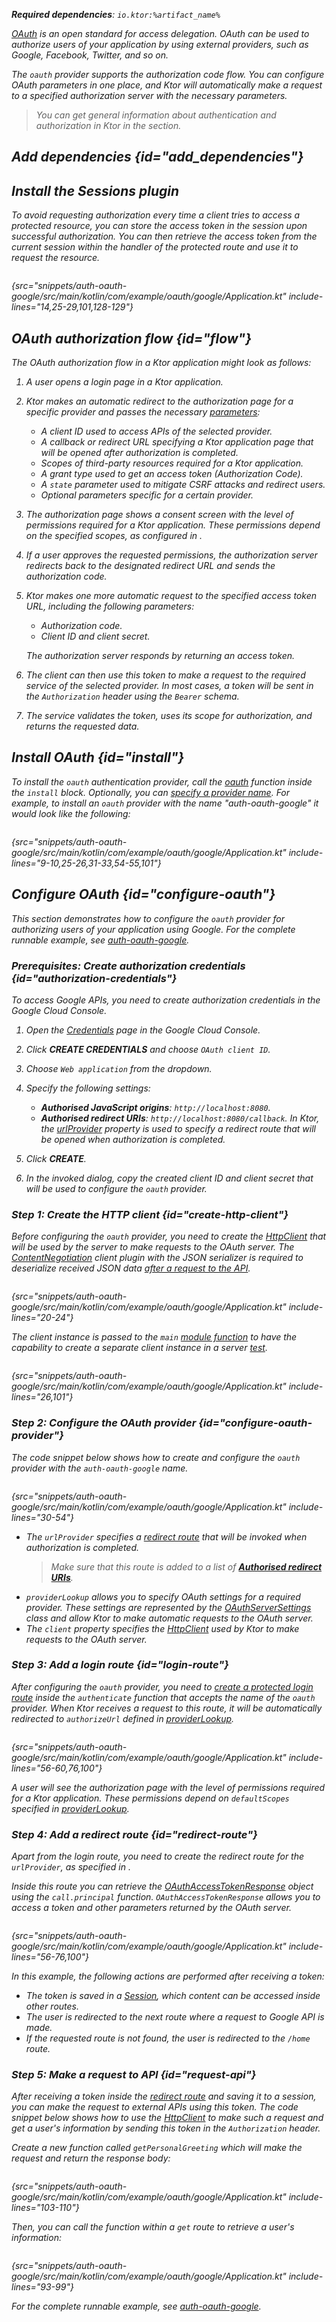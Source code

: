 [//]: # (title: OAuth)

<show-structure for="chapter" depth="2"/>
<primary-label ref="server-plugin"/>

<var name="plugin_name" value="OAuth"/>
<var name="artifact_name" value="ktor-server-auth"/>

<tldr>
<p>
<b>Required dependencies</b>: <code>io.ktor:%artifact_name%</code>
</p>
<var name="example_name" value="auth-oauth-google"/>
<include from="lib.topic" element-id="download_example"/>
<include from="lib.topic" element-id="native_server_supported"/>
</tldr>

[OAuth](https://oauth.net/) is an open standard for access delegation. OAuth can be used to authorize users of your
application by using external providers, such as Google, Facebook, Twitter, and so on.

The `oauth` provider supports the authorization code flow. You can configure OAuth parameters in one place, and Ktor
will automatically make a request to a specified authorization server with the necessary parameters.

> You can get general information about authentication and authorization in Ktor in the [](server-auth.md) section.

## Add dependencies {id="add_dependencies"}

<include from="lib.topic" element-id="add_ktor_artifact_intro"/>
<include from="lib.topic" element-id="add_ktor_artifact"/>

## Install the Sessions plugin

To avoid requesting authorization every time a client tries to access a protected resource, you can store the access
token in the session upon successful authorization.
You can then retrieve the access token from the current session within the handler of the protected route and use it to
request the resource.

```kotlin
```

{src="snippets/auth-oauth-google/src/main/kotlin/com/example/oauth/google/Application.kt" include-lines="14,25-29,101,128-129"}

## OAuth authorization flow {id="flow"}

The OAuth authorization flow in a Ktor application might look as follows:

1. A user opens a login page in a Ktor application.
2. Ktor makes an automatic redirect to the authorization page for a specific provider and passes the
   necessary [parameters](#configure-oauth-provider):
    * A client ID used to access APIs of the selected provider.
    * A callback or redirect URL specifying a Ktor application page that will be opened after authorization is
      completed.
    * Scopes of third-party resources required for a Ktor application.
    * A grant type used to get an access token (Authorization Code).
    * A `state` parameter used to mitigate CSRF attacks and redirect users.
    * Optional parameters specific for a certain provider.
3. The authorization page shows a consent screen with the level of permissions required for a Ktor application. These
   permissions depend on the specified scopes, as configured in [](#configure-oauth-provider).
4. If a user approves the requested permissions, the authorization server redirects back to the designated redirect URL
   and sends the authorization code.
5. Ktor makes one more automatic request to the specified access token URL, including the following parameters:
    * Authorization code.
    * Client ID and client secret.

   The authorization server responds by returning an access token.
6. The client can then use this token to make a request to the required service of the selected provider. In most cases,
   a token will be sent in the `Authorization` header using the `Bearer` schema.
7. The service validates the token, uses its scope for authorization, and returns the requested data.

## Install OAuth {id="install"}

To install the `oauth` authentication provider, call
the [oauth](https://api.ktor.io/ktor-server/ktor-server-plugins/ktor-server-auth/io.ktor.server.auth/oauth.html)
function inside the `install` block. Optionally, you can [specify a provider name](server-auth.md#provider-name).
For example, to install an `oauth` provider with the name "auth-oauth-google" it would look like the following:

```kotlin
```

{src="snippets/auth-oauth-google/src/main/kotlin/com/example/oauth/google/Application.kt" include-lines="9-10,25-26,31-33,54-55,101"}

## Configure OAuth {id="configure-oauth"}

This section demonstrates how to configure the `oauth` provider for authorizing users of your application using Google.
For the complete runnable example,
see [auth-oauth-google](https://github.com/ktorio/ktor-documentation/tree/%ktor_version%/codeSnippets/snippets/auth-oauth-google).

### Prerequisites: Create authorization credentials {id="authorization-credentials"}

To access Google APIs, you need to create authorization credentials in the Google Cloud Console.

1. Open the [Credentials](https://console.cloud.google.com/apis/credentials) page in the Google Cloud Console.
2. Click **CREATE CREDENTIALS** and choose `OAuth client ID`.
3. Choose `Web application` from the dropdown.
4. Specify the following settings:
    * **Authorised JavaScript origins**: `http://localhost:8080`.
    * **Authorised redirect URIs**: `http://localhost:8080/callback`.
      In Ktor, the [urlProvider](#configure-oauth-provider) property is used to specify a redirect route that will be
      opened when authorization is completed.

5. Click **CREATE**.
6. In the invoked dialog, copy the created client ID and client secret that will be used to configure the `oauth`
   provider.

### Step 1: Create the HTTP client {id="create-http-client"}

Before configuring the `oauth` provider, you need to create the [HttpClient](client-create-and-configure.md) that will be used by the
server to make requests to the OAuth server. The [ContentNegotiation](client-serialization.md) client plugin with the
JSON serializer is required to deserialize received JSON data [after a request to the API](#request-api).

```kotlin
```

{src="snippets/auth-oauth-google/src/main/kotlin/com/example/oauth/google/Application.kt" include-lines="20-24"}

The client instance is passed to the `main` [module function](server-modules.md) to have the capability to create a separate
client instance in a server [test](server-testing.md).

```kotlin
```

{src="snippets/auth-oauth-google/src/main/kotlin/com/example/oauth/google/Application.kt" include-lines="26,101"}

### Step 2: Configure the OAuth provider {id="configure-oauth-provider"}

The code snippet below shows how to create and configure the `oauth` provider with the `auth-oauth-google` name.

```kotlin
```

{src="snippets/auth-oauth-google/src/main/kotlin/com/example/oauth/google/Application.kt" include-lines="30-54"}

* The `urlProvider` specifies a [redirect route](#redirect-route) that will be invoked when authorization is completed.
  > Make sure that this route is added to a list of [**Authorised redirect URIs**](#authorization-credentials).
* `providerLookup` allows you to specify OAuth settings for a required provider. These settings are represented by
  the [OAuthServerSettings](https://api.ktor.io/ktor-server/ktor-server-plugins/ktor-server-auth/io.ktor.server.auth/-o-auth-server-settings/index.html)
  class and allow Ktor to make automatic requests to the OAuth server.
* The `client` property specifies the [HttpClient](#create-http-client) used by Ktor to make requests to the OAuth
  server.

### Step 3: Add a login route {id="login-route"}

After configuring the `oauth` provider, you need
to [create a protected login route](server-auth.md#authenticate-route) inside the `authenticate` function that
accepts the name of the `oauth` provider. When Ktor receives a request to this route, it will be automatically
redirected to `authorizeUrl` defined
in [providerLookup](#configure-oauth-provider).

```kotlin
```

{src="snippets/auth-oauth-google/src/main/kotlin/com/example/oauth/google/Application.kt" include-lines="56-60,76,100"}

A user will see the authorization page with the level of permissions required for a Ktor application. These permissions
depend on `defaultScopes` specified in [providerLookup](#configure-oauth-provider).

### Step 4: Add a redirect route {id="redirect-route"}

Apart from the login route, you need to create the redirect route for the `urlProvider`, as specified
in [](#configure-oauth-provider).

Inside this route you can retrieve
the [OAuthAccessTokenResponse](https://api.ktor.io/ktor-server/ktor-server-plugins/ktor-server-auth/io.ktor.server.auth/-o-auth-access-token-response/index.html)
object using the `call.principal` function. `OAuthAccessTokenResponse` allows you to access a token and other parameters
returned by the OAuth server.

```kotlin
```

{src="snippets/auth-oauth-google/src/main/kotlin/com/example/oauth/google/Application.kt" include-lines="56-76,100"}

In this example, the following actions are performed after receiving a token:

* The token is saved in a [Session](server-sessions.md), which content can be accessed inside other routes.
* The user is redirected to the next route where a request to Google API is made.
* If the requested route is not found, the user is redirected to the `/home` route.

### Step 5: Make a request to API {id="request-api"}

After receiving a token inside the [redirect route](#redirect-route) and saving it to a session, you can make the
request to external APIs using this token. The code snippet below shows how to use the [HttpClient](#create-http-client)
to make such a request and get a user's information by sending this token in the `Authorization` header.

Create a new function called `getPersonalGreeting` which will make the request and return the response body:

```kotlin
```

{src="snippets/auth-oauth-google/src/main/kotlin/com/example/oauth/google/Application.kt" include-lines="103-110"}

Then, you can call the function within a `get` route to retrieve a user's information:

```kotlin
```

{src="snippets/auth-oauth-google/src/main/kotlin/com/example/oauth/google/Application.kt" include-lines="93-99"}

For the complete runnable example,
see [auth-oauth-google](https://github.com/ktorio/ktor-documentation/tree/%ktor_version%/codeSnippets/snippets/auth-oauth-google). 
